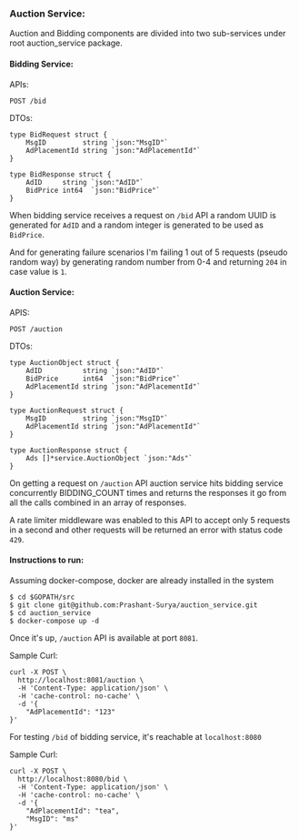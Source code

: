 ### Auction Service:

Auction and Bidding components are divided into two sub-services under root auction_service package.

#### Bidding Service:

APIs:

`POST /bid`

DTOs:

```golang
type BidRequest struct {
	MsgID         string `json:"MsgID"`
	AdPlacementId string `json:"AdPlacementId"`
}

type BidResponse struct {
	AdID     string `json:"AdID"`
	BidPrice int64  `json:"BidPrice"`
}
```

When bidding service receives a request on `/bid` API a random UUID is generated for `AdID` and a random integer is generated to be used as `BidPrice`.

And for generating failure scenarios I'm failing 1 out of 5 requests (pseudo random way) by generating random number from 0-4 and returning `204` in case value is `1`.

#### Auction Service:

APIS:

`POST /auction`

DTOs:

```
type AuctionObject struct {
	AdID          string `json:"AdID"`
	BidPrice      int64  `json:"BidPrice"`
	AdPlacementId string `json:"AdPlacementId"`
}

type AuctionRequest struct {
	MsgID         string `json:"MsgID"`
	AdPlacementId string `json:"AdPlacementId"`
}

type AuctionResponse struct {
	Ads []*service.AuctionObject `json:"Ads"`
}

```

On getting a request on `/auction` API auction service hits bidding service concurrently BIDDING_COUNT times and returns the responses it go from all the calls combined in an array of responses.

A rate limiter middleware was enabled to this API to accept only 5 requests in a second and other requests will be returned an error with status code `429`.


#### Instructions to run:

Assuming docker-compose, docker are already installed in the system

```
$ cd $GOPATH/src
$ git clone git@github.com:Prashant-Surya/auction_service.git
$ cd auction_service
$ docker-compose up -d
```

Once it's up, `/auction` API is available at port `8081`.

Sample Curl:

```
curl -X POST \
  http://localhost:8081/auction \
  -H 'Content-Type: application/json' \
  -H 'cache-control: no-cache' \
  -d '{
	"AdPlacementId": "123"
}'
```

For testing `/bid` of bidding service, it's reachable at `localhost:8080`

Sample Curl:

```
curl -X POST \
  http://localhost:8080/bid \
  -H 'Content-Type: application/json' \
  -H 'cache-control: no-cache' \
  -d '{
	"AdPlacementId": "tea",
	"MsgID": "ms"
}'
```